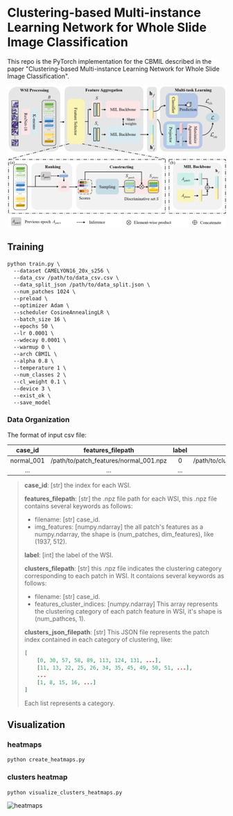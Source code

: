 # Clustering-based Multi-instance Learning Network for Whole Slide Image Classification

This repo is the PyTorch implementation for the CBMIL described in the paper "Clustering-based Multi-instance Learning Network for Whole Slide Image Classification".

![pipline](figs/pipeline.png)



## Training

```shell
python train.py \
  --dataset CAMELYON16_20x_s256 \
  --data_csv /path/to/data_csv.csv \
  --data_split_json /path/to/data_split.json \
  --num_patches 1024 \
  --preload \
  --optimizer Adam \
  --scheduler CosineAnnealingLR \
  --batch_size 16 \
  --epochs 50 \
  --lr 0.0001 \
  --wdecay 0.0001 \
  --warmup 0 \
  --arch CBMIL \
  --alpha 0.8 \
  --temperature 1 \
  --num_classes 2 \
  --cl_weight 0.1 \
  --device 3 \
  --exist_ok \
  --save_model
```



### Data Organization

The format of  input csv file:

|  case_id   |           features_filepath            | label |            clusters_filepath            |          clusters_json_filepath          |
| :--------: | :------------------------------------: | :---: | :-------------------------------------: | :--------------------------------------: |
| normal_001 | /path/to/patch_features/normal_001.npz |   0   | /path/to/cluster_indices/normal_001.npz | /path/to/cluster_indices/normal_001.json |
|    ...     |                  ...                   |  ...  |                   ...                   |                   ...                    |

> **case_id**: [str] the index for each WSI. 
>
> **features_filepath**: [str] the .npz file path for each WSI, this .npz file contains several keywords as follows: 
>
> - filename: [str] case_id. 
> - img_features: [numpy.ndarray] the all patch's features as a numpy.ndarray, the shape is (num_patches, dim_features), like (1937, 512). 
>
> **label**: [int] the label of the WSI. 
>
> **clusters_filepath**: [str] this .npz file indicates the clustering category corresponding to each patch in WSI. It contaions several keywords as follows:
>
> - filename: [str] case_id.
> - features_cluster_indices: [numpy.ndarray] This array represents the clustering category of each patch feature in WSI, it's shape is (num_pathces, 1). 
>
> **clusters_json_filepath**: [str] This JSON file represents the patch index contained in each category of clustering, like:
>
> ```json
> [
>     [0, 30, 57, 58, 89, 113, 124, 131, ...],
>     [11, 13, 22, 25, 26, 34, 35, 45, 49, 50, 51, ...],
>     ...
>     [1, 8, 15, 16, ...]
> ]
> ```
>
> Each list represents a category.



## Visualization

### heatmaps

```shell
python create_heatmaps.py
```

### clusters  heatmap

```shell
python visualize_clusters_heatmaps.py
```

![heatmaps](figs/heatmaps.png)



